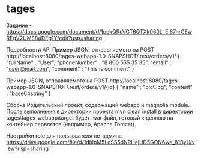 # tages
Задание - https://docs.google.com/document/d/1pekQRcVGT6QTXk060L_EI67nrGEwREgV2UME84DEg1Y/edit?usp=sharing

Подробности API
Пример JSON, отправляемого на POST http://localhost:8080/tages-webapp-1.0-SNAPSHOT/.rest/orders/v1/
{
"fullName" : "User",
"phoneNumber" : "8 800 555 35 35",
"email" : "user@mail.com",
"comment" : "This is comment"
}

Пример JSON, отправляемого на POST http://localhost:8080/tages-webapp-1.0-SNAPSHOT/.rest/orders/v1/{id}
{
"name" : "pict.jpg",
"content" : "base64string"
}

Сборка
Родительский проект, содержащий webapp и magnolia module.
После выполнения в директории проекта mvn clean install в
директории tages\tages-webapp\target будет .war файл,
готовый к деплою на контейнер сервлетов (например, Apache Tomcat).

Настройки role для пользователя не-админа - https://drive.google.com/file/d/1dhlpM5LcSS5dNRHejUD5GON6we_81ByU/view?usp=sharing